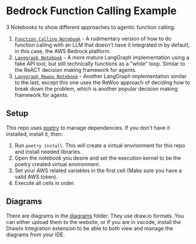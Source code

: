 # Bedrock Function Calling Example

3 Notebooks to show different approaches to agentic function calling.

1. [`Function Calling Notebook`](./1%20-%20function_calling.ipynb) - A rudimentary version of how to do function calling with an LLM that doesn't have it integrated in by default, in this case, the AWS Bedrock platform.
2. [`Langgraph Notebook`](./2%20-%20langgraph.ipynb) - A more mature LangGraph implementation using a fake API tool, but still technically functions as a "while" loop. Similar to the ReACT decision making framework for agents.
3. [`Langgraph Rewoo Notebook`](./3%20-%20rewoo.ipynb) - Another LangGraph implementation similar to the last, except this one uses the ReWoo approach of deciding how to break down the problem, which is another popular decision making framework for agents.

## Setup

This repo uses [poetry](https://python-poetry.org/) to manage dependencies. If you don't have it installed, install it, then:

1. Run `poetry install`. This will create a virtual environment for this repo and install needed libraries.
2. Open the notebook you desire and set the execution kernel to be the poetry created virtual environment.
3. Set your AWS related variables in the first cell (Make sure you have a valid AWS token).
4. Execute all cells in order.

## Diagrams

There are diagrams in the [diagrams](./diagrams/) folder. They use draw.io formats.  You can either upload them to the website, or if you are in vscode, install the DrawIo Integration extension to be able to both view and manage the diagrams from your IDE.